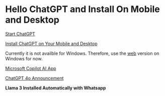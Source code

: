 # Hello ChatGPT and Install On Mobile and Desktop

[Start ChatGPT](https://openai.com/chatgpt/)

[Install ChatGPT on Your Mobile and Desktop](https://openai.com/chatgpt/download/)

Currently it is not availble for Windows. Therefore, use the [web](https://chatgpt.com/) version on Windows for now. 

[Microsoft Copilot AI App](https://www.microsoft.com/en-us/copilot-app)

[ChatGPT 4o Announcement](https://openai.com/index/gpt-4o-and-more-tools-to-chatgpt-free/)

**Llama 3 Installed Automatically with Whatsapp**
